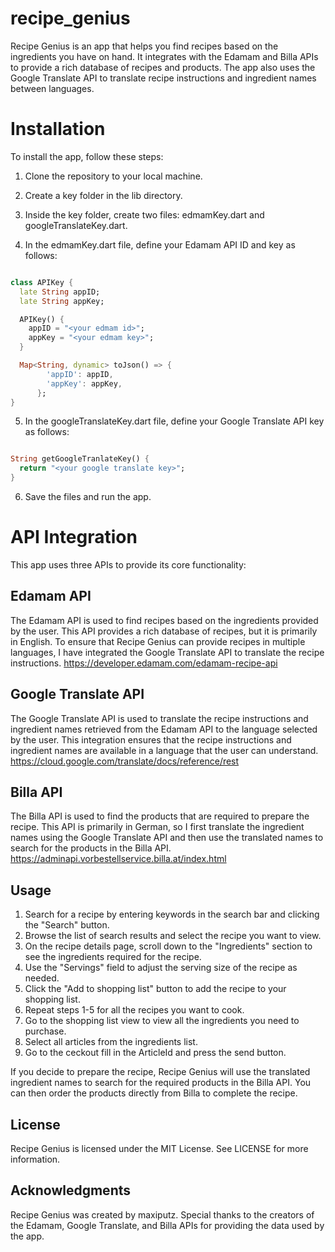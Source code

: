 # recipe_genius

Recipe Genius is an app that helps you find recipes based on the ingredients you have on hand. It integrates with the Edamam and Billa APIs to provide a rich database of recipes and products. The app also uses the Google Translate API to translate recipe instructions and ingredient names between languages.

# Installation
To install the app, follow these steps:

1. Clone the repository to your local machine.

2. Create a key folder in the lib directory.

3. Inside the key folder, create two files: edmamKey.dart and googleTranslateKey.dart.

4. In the edmamKey.dart file, define your Edamam API ID and key as follows:

```dart

class APIKey {
  late String appID;
  late String appKey;

  APIKey() {
    appID = "<your edmam id>";
    appKey = "<your edmam key>";
  }

  Map<String, dynamic> toJson() => {
        'appID': appID,
        'appKey': appKey,
      };
}
```
5. In the googleTranslateKey.dart file, define your Google Translate API key as follows:

```dart

String getGoogleTranlateKey() {
  return "<your google translate key>";
}
```
6. Save the files and run the app.


# API Integration
This app uses three APIs to provide its core functionality:

## Edamam API
The Edamam API is used to find recipes based on the ingredients provided by the user. This API provides a rich database of recipes, but it is primarily in English. To ensure that Recipe Genius can provide recipes in multiple languages, I have integrated the Google Translate API to translate the recipe instructions.
https://developer.edamam.com/edamam-recipe-api

## Google Translate API
The Google Translate API is used to translate the recipe instructions and ingredient names retrieved from the Edamam API to the language selected by the user. This integration ensures that the recipe instructions and ingredient names are available in a language that the user can understand.
https://cloud.google.com/translate/docs/reference/rest

## Billa API
The Billa API is used to find the products that are required to prepare the recipe. This API is primarily in German, so I first translate the ingredient names using the Google Translate API and then use the translated names to search for the products in the Billa API.
https://adminapi.vorbestellservice.billa.at/index.html

## Usage
1. Search for a recipe by entering keywords in the search bar and clicking the "Search" button.
2. Browse the list of search results and select the recipe you want to view.
3. On the recipe details page, scroll down to the "Ingredients" section to see the ingredients required for the recipe.
4. Use the "Servings" field to adjust the serving size of the recipe as needed.
5. Click the "Add to shopping list" button to add the recipe to your shopping list.
6. Repeat steps 1-5 for all the recipes you want to cook.
7. Go to the shopping list view to view all the ingredients you need to purchase.
8. Select all articles  from the ingredients list. 
9. Go to the ceckout fill in the ArticleId and press the send button.

If you decide to prepare the recipe, Recipe Genius will use the translated ingredient names to search for the required products in the Billa API. You can then order the products directly from Billa to complete the recipe.

## License
Recipe Genius is licensed under the MIT License. See LICENSE for more information.

## Acknowledgments
Recipe Genius was created by maxiputz. Special thanks to the creators of the Edamam, Google Translate, and Billa APIs for providing the data used by the app.
